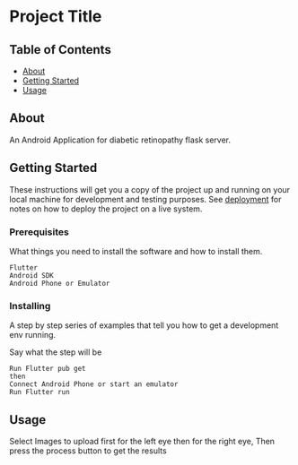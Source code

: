 # Project Title

## Table of Contents

- [About](#about)
- [Getting Started](#getting_started)
- [Usage](#usage)

## About <a name = "about"></a>

An Android Application for diabetic retinopathy flask server.

## Getting Started <a name = "getting_started"></a>

These instructions will get you a copy of the project up and running on your local machine for development and testing purposes. See [deployment](#deployment) for notes on how to deploy the project on a live system.

### Prerequisites

What things you need to install the software and how to install them.

```
Flutter
Android SDK
Android Phone or Emulator
```

### Installing

A step by step series of examples that tell you how to get a development env running.

Say what the step will be

```
Run Flutter pub get
then
Connect Android Phone or start an emulator
Run Flutter run
```

## Usage <a name = "usage"></a>

Select Images to upload first for the left eye then for the right eye, Then press the process button to get the results
